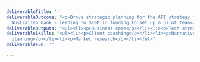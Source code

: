 ```yaml
---
deliverableTitle: ''
deliverableOutcome: "<p>Drove strategic planning for the API strategy for a large
  Australian bank - leading to $10M in funding to set up a pilot team</p>"
deliverableOutputs: "<ul><li><p>Business case</p></li><li><p>Tech strategy</p></li></ul>"
deliverableSkills: "<ul><li><p>Client coaching</p></li><li><p>Narrative &amp; Comms
  planning</p></li><li><p>Market research</p></li></ul>"
deliverableFun: ''

---
```

